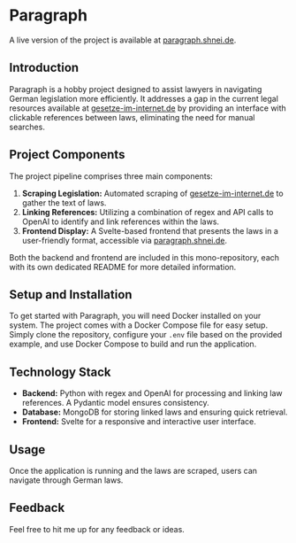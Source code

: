 # Paragraph
 A live version of the project is available at [paragraph.shnei.de](https://paragraph.shnei.de/DE/eWpG).
## Introduction
Paragraph is a hobby project designed to assist lawyers in navigating German legislation more efficiently. It addresses a gap in the current legal resources available at [gesetze-im-internet.de](https://gesetze-im-internet.de) by providing an interface with clickable references between laws, eliminating the need for manual searches.

## Project Components
The project pipeline comprises three main components:
1. **Scraping Legislation:** Automated scraping of [gesetze-im-internet.de](https://gesetze-im-internet.de) to gather the text of laws.
2. **Linking References:** Utilizing a combination of regex and API calls to OpenAI to identify and link references within the laws.
3. **Frontend Display:** A Svelte-based frontend that presents the laws in a user-friendly format, accessible via [paragraph.shnei.de](https://paragraph.shnei.de/).

Both the backend and frontend are included in this mono-repository, each with its own dedicated README for more detailed information.

## Setup and Installation
To get started with Paragraph, you will need Docker installed on your system. The project comes with a Docker Compose file for easy setup. Simply clone the repository, configure your `.env` file based on the provided example, and use Docker Compose to build and run the application.

## Technology Stack
- **Backend:** Python with regex and OpenAI for processing and linking law references. A Pydantic model ensures consistency.
- **Database:** MongoDB for storing linked laws and ensuring quick retrieval.
- **Frontend:** Svelte for a responsive and interactive user interface.

## Usage
Once the application is running and the laws are scraped, users can navigate through German laws.

## Feedback
Feel free to hit me up for any feedback or ideas.
